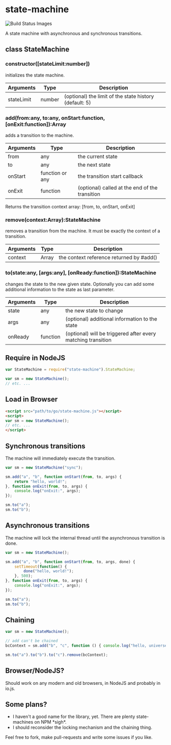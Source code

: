 # state-machine

<img title="Build Status Images" src="https://travis-ci.org/mario-st/state-machine.svg">

A state machine with asynchronous and synchronous transitions.

## class StateMachine

### constructor([stateLimit:number])

initializes the state machine.

| Arguments       | Type    | Description                                            |
| --------------- | ------- | ------------------------------------------------------ |
| stateLimit      | number  | (optional) the limit of the state history (default: 5) |

### add(from:any, to:any, onStart:function, [onExit:function]):Array

adds a transition to the machine.

| Arguments | Type            | Description                                    |
| --------- | --------------- | ---------------------------------------------- |
| from      | any             | the current state                              |
| to        | any             | the next state                                 |
| onStart   | function or any | the transition start callback                  |
| onExit    | function        | (optional) called at the end of the transition |

Returns the transition context array: [from, to, onStart, onExit]

### remove(context:Array):StateMachine

removes a transition from the machine. It must be
exactly the context of a transition.

| Arguments | Type            | Description                                    |
| --------- | --------------- | ---------------------------------------------- |
| context   | Array           | the context reference returned by #add()       |

### to(state:any, [args:any], [onReady:function]):StateMachine

changes the state to the new given state. Optionally you can add
some additional information to the state as last parameter.

| Arguments | Type            | Description                                                  |
| --------- | --------------- | ------------------------------------------------------------ |
| state     | any             | the new state to change                                      |
| args      | any             | (optional) additional information to the state               |
| onReady   | function        | (optional) will be triggered after every matching transition |

## Require in NodeJS

```javascript
var StateMachine = require("state-machine").StateMachine;

var sm = new StateMachine();
// etc. ...
```

## Load in Browser

```html
<script src="path/to/go/state-machine.js"></script>
<script>
var sm = new StateMachine();
// etc. ...
</script>
```

## Synchronous transitions

The machine will immediately execute the transition.

```javascript
var sm = new StateMachine("sync");

sm.add("a", "b", function onStart(from, to, args) {
	return "hello, world!";
}, function onExit(from, to, args) {
	console.log("onExit:", args);
});

sm.to("a");
sm.to("b");
```

## Asynchronous transitions

The machine will lock the internal thread until the asynchronous transition is done.

```javascript
var sm = new StateMachine();

sm.add("a", "b", function onStart(from, to, args, done) {
	setTimeout(function() {
		done("hello, world!");
	}, 500);
}, function onExit(from, to, args) {
	console.log("onExit:", args);
});

sm.to("a");
sm.to("b");
```

## Chaining

```javascript
var sm = new StateMachine();

// add can't be chained
bcContext = sm.add("b", "c", function () { console.log("hello, universe!"); return 1;});

sm.to("a").to("b").to("c").remove(bcContext);
```

## Browser/NodeJS?

Should work on any modern and old browsers, in NodeJS and probably in io.js.

## Some plans?

* I haven't a good name for the library, yet. There are plenty state-machines on NPM \*sigh*.
* I should reconsider the locking mechanism and the chaining thing.

Feel free to fork, make pull-requests and write some issues if you like.